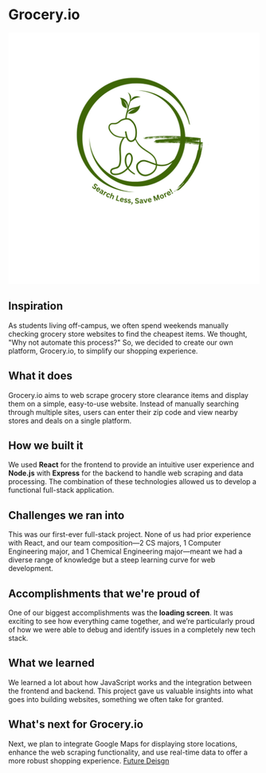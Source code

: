 # Grocery.io

![G Dwags Logo](logo.png)

## Inspiration
As students living off-campus, we often spend weekends manually checking grocery store websites to find the cheapest items. We thought, "Why not automate this process?" So, we decided to create our own platform, Grocery.io, to simplify our shopping experience.

## What it does
Grocery.io aims to web scrape grocery store clearance items and display them on a simple, easy-to-use website. Instead of manually searching through multiple sites, users can enter their zip code and view nearby stores and deals on a single platform.

## How we built it
We used **React** for the frontend to provide an intuitive user experience and **Node.js** with **Express** for the backend to handle web scraping and data processing. The combination of these technologies allowed us to develop a functional full-stack application.

## Challenges we ran into
This was our first-ever full-stack project. None of us had prior experience with React, and our team composition—2 CS majors, 1 Computer Engineering major, and 1 Chemical Engineering major—meant we had a diverse range of knowledge but a steep learning curve for web development.

## Accomplishments that we're proud of
One of our biggest accomplishments was the **loading screen**. It was exciting to see how everything came together, and we’re particularly proud of how we were able to debug and identify issues in a completely new tech stack.

## What we learned
We learned a lot about how JavaScript works and the integration between the frontend and backend. This project gave us valuable insights into what goes into building websites, something we often take for granted.

## What's next for Grocery.io
Next, we plan to integrate Google Maps for displaying store locations, enhance the web scraping functionality, and use real-time data to offer a more robust shopping experience.
[Future Deisgn](https://youtu.be/rRMVe65NcWc)
